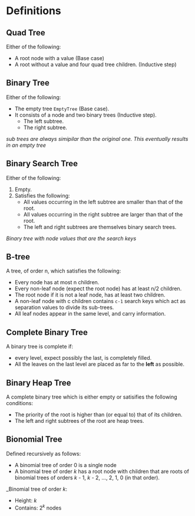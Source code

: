 # Definitions

## Quad Tree

Either of the following:
- A root node with a value (Base case)
- A root without a value and four quad tree children. (Inductive step) 

## Binary Tree

Either of the following:
- The empty tree `EmptyTree` (Base case).
- It consists of a node and two binary trees (Inductive step).
    - The left subtree.
    - The right subtree.

_sub trees are always simipilar than the original one. This eventually results in an empty tree_

## Binary Search Tree

Either of the following:
1. Empty.
2. Satisfies the following:
    - All values occurring in the left subtree are smaller than that of the root.
    - All values occurring in the right subtree are larger than that of the root.
    - The left and right subtrees are themselves binary search trees.

_Binary tree with node values that are the search keys_

## B-tree

A tree, of order n, which satisfies the following:
- Every node has at most n children.
- Every non-leaf node (expect the root node) has at least n/2 children.
- The root node if it is not a leaf node, has at least two children.
- A non-leaf node with c children contains `c-1` search keys which act as separation values to divide its sub-trees.
- All leaf nodes appear in the same level, and carry information.

## Complete Binary Tree

A binary tree is complete if:
- every level, expect possibly the last, is completely filled.
- All the leaves on the last level are placed as far to the **left** as possible.

## Binary Heap Tree

A complete binary tree which is either empty or satisifies the following conditions:
- The priority of the root is higher than (or equal to) that of its children.
- The left and right subtrees of the root are heap trees.

## Bionomial Tree

Defined recursively as follows:
- A binomial tree of order 0 is a single node
- A binomial tree of order _k_ has a root node with children that are roots of binomial trees of orders _k_ - 1, _k_ - 2, ..., 2, 1, 0 (in that order).

_Binomial tree of order _k_:
- Height: _k_
- Contains: $2^{k}$ nodes